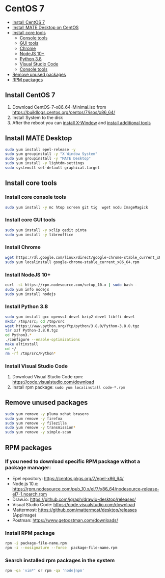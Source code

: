# CentOS 7

* [Install CentOS 7](#install-centos7)
* [Install MATE Desktop on CentOS](#install-mate-desktop)
* [Install core tools](#install-core-tools)
    - [Console tools](#install-core-console-tools)
    - [GUI tools](#install-core-gui-tools)
    - [Chrome](#install-chrome)
    - [NodeJS 10+](#install-nodejs-10)
    - [Python 3.8](#install-python-38)
    - [Visual Studio Code](#install-visual-studio-code)
    - [Console tools](#install-core-tools)
* [Remove unused packages](#remove-unused-packages)
* [RPM packages](#rpm-packages)
    

## Install CentOS 7

1. Download CentOS-7-x86_64-Minimal.iso from https://buildlogs.centos.org/centos/7/isos/x86_64/
1. Install System to the disk
1. After the reboot you can [install X-Window](#install-mate-desktop) and [install additional tools](#install-core-tools)

## Install MATE Desktop
```bash
sudo yum install epel-release -y
sudo yum groupinstall -y "X Window System"
sudo yum groupinstall -y "MATE Desktop"
sudo yum install -y lightdm-settings
sudo systemctl set-default graphical.target
```

## Install core tools

### Install core console tools
```bash
sudo yum install -y mc htop screen git tig  wget ncdu ImageMagick
```

### Install core GUI tools
```bash
sudo yum install -y xclip gedit pinta
sudo yum install -y libreoffice
```

### Install Chrome

```bash
wget https://dl.google.com/linux/direct/google-chrome-stable_current_x86_64.rpm
sudo yum localinstall google-chrome-stable_current_x86_64.rpm 
```

### Install NodeJS 10+
```bash
curl -sL https://rpm.nodesource.com/setup_10.x | sudo bash -
sudo yum info nodejs
sudo yum install nodejs
```

### Install Python 3.8
```bash
sudo yum install gcc openssl-devel bzip2-devel libffi-devel
mkdir /tmp/src; cd /tmp/src
wget https://www.python.org/ftp/python/3.8.0/Python-3.8.0.tgz
tar xzf Python-3.8.0.tgz
cd Python3.*
./configure --enable-optimizations
make altinstall
cd ~/
rm -rf /tmp/src/Python*
```

### Install Visual Studio Code

1. Download Visual Studio Code rpm: https://code.visualstudio.com/download
1. Install rpm package: ```sudo yum localinstall code-*.rpm```


## Remove unused packages
```bash
sudo yum remove -y pluma xchat brasero
sudo yum remove -y firefox
sudo yum remove -y filezilla
sudo yum remove -y transmission*
sudo yum remove -y simple-scan
```

## RPM packages

### If you need to download specific RPM package withot a package manager:
* Epel epository: https://centos.pkgs.org/7/epel-x86_64/
* Node.js 10.x: https://rpm.nodesource.com/pub_10.x/el/7/x86_64/nodesource-release-el7-1.noarch.rpm
* Draw.io: https://github.com/jgraph/drawio-desktop/releases/
* Visual Studio Code: https://code.visualstudio.com/download
* Mattermost: https://github.com/mattermost/desktop/releases (AppImage)
* Postman: https://www.getpostman.com/downloads/

### Install RPM package
```bash
rpm -i package-file-name.rpm
rpm -i --nosignature --force  package-file-name.rpm
```

### Search installed rpm packages in the system
```bash
rpm -qa 'vim*' or rpm -qa 'node|npm'
```
